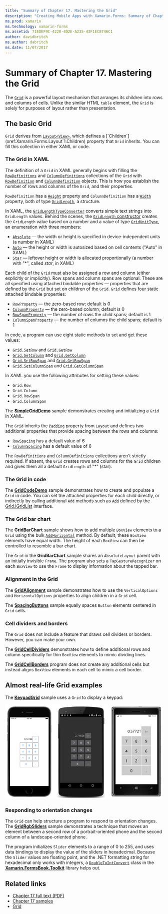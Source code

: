 ```yaml
---
title: "Summary of Chapter 17. Mastering the Grid"
description: "Creating Mobile Apps with Xamarin.Forms: Summary of Chapter 17. Mastering the Grid"
ms.prod: xamarin
ms.technology: xamarin-forms
ms.assetid: 71EDEF9C-4220-4D2E-A235-43F1EC8746C1
author: davidbritch
ms.author: dabritch
ms.date: 11/07/2017
---
```


# Summary of Chapter 17. Mastering the Grid

The [`Grid`](xref:Xamarin.Forms.Grid) is a powerful layout mechanism that arranges its children into rows and columns of cells. Unlike the similar HTML `table` element, the `Grid` is solely for purposes of layout rather than presentation.

## The basic Grid

`Grid` derives from [`Layout<View>`](xref:Xamarin.Forms.Layout`1), which defines a [`Children`](xref:Xamarin.Forms.Layout`1.Children) property that `Grid` inherits. You can fill this collection in either XAML or code.

### The Grid in XAML

The definition of a `Grid` in XAML generally begins with filling the [`RowDefinitions`](xref:Xamarin.Forms.Grid.RowDefinitions) and [`ColumnDefinitions`](xref:Xamarin.Forms.Grid.ColumnDefinitions) collections of the `Grid` with [`RowDefinition`](xref:Xamarin.Forms.RowDefinition) and [`ColumnDefinition`](xref:Xamarin.Forms.ColumnDefinition) objects. This is how you establish the number of rows and columns of the `Grid`, and their properties.

`RowDefinition` has a [`Height`](xref:Xamarin.Forms.RowDefinition.Height) property and `ColumnDefinition` has a [`Width`](xref:Xamarin.Forms.ColumnDefinition.Width) property, both of type [`GridLength`](xref:Xamarin.Forms.GridLength), a structure.

In XAML, the [`GridLengthTypeConverter`](xref:Xamarin.Forms.GridLengthTypeConverter) converts simple text strings into `GridLength` values. Behind the scenes, the [`GridLength` constructor](xref:Xamarin.Forms.GridLength.%23ctor(System.Double,Xamarin.Forms.GridUnitType)) creates the `GridLength` value based on a number and a value of type [`GridUnitType`](xref:Xamarin.Forms.GridUnitType), an enumeration with three members:

- [`Absolute`](xref:Xamarin.Forms.GridUnitType.Absolute) &mdash; the width or height is specified in device-independent units (a number in XAML)
- [`Auto`](xref:Xamarin.Forms.GridUnitType.Auto) &mdash; the height or width is autosized based on cell contents ("Auto" in XAML)
- [`Star`](xref:Xamarin.Forms.GridUnitType.Star) &mdash; leftover height or width is allocated proportionally (a number with "\*", called *star*, in XAML)

Each child of the `Grid` must also be assigned a row and column (either explicitly or implicitly). Row spans and column spans are optional. These are all specified using attached bindable properties &mdash; properties that are defined by the `Grid` but set on children of the `Grid`. `Grid` defines four static attached bindable properties:

- [`RowProperty`](xref:Xamarin.Forms.Grid.RowProperty) &mdash; the zero-based row; default is 0
- [`ColumnProperty`](xref:Xamarin.Forms.Grid.ColumnProperty) &mdash; the zero-based column; default is 0
- [`RowSpanProperty`](xref:Xamarin.Forms.Grid.RowSpanProperty) &mdash; the number of rows the child spans; default is 1
- [`ColumnSpanProperty`](xref:Xamarin.Forms.Grid.ColumnSpanProperty) &mdash; the number of columns the child spans; default is 1

In code, a program can use eight static methods to set and get these values:

- [`Grid.SetRow`](xref:Xamarin.Forms.Grid.SetRow(Xamarin.Forms.BindableObject,System.Int32)) and [`Grid.GetRow`](xref:Xamarin.Forms.Grid.GetRow(Xamarin.Forms.BindableObject))
- [`Grid.SetColumn`](xref:Xamarin.Forms.Grid.SetColumn(Xamarin.Forms.BindableObject,System.Int32)) and [`Grid.GetColumn`](xref:Xamarin.Forms.Grid.GetColumn(Xamarin.Forms.BindableObject))
- [`Grid.SetRowSpan`](xref:Xamarin.Forms.Grid.SetRowSpan(Xamarin.Forms.BindableObject,System.Int32)) and [`Grid.GetRowSpan`](xref:Xamarin.Forms.Grid.GetRowSpan(Xamarin.Forms.BindableObject))
- [`Grid.SetColumnSpan`](xref:Xamarin.Forms.Grid.SetColumnSpan(Xamarin.Forms.BindableObject,System.Int32)) and [`Grid.GetColumnSpan`](xref:Xamarin.Forms.Grid.GetColumnSpan(Xamarin.Forms.BindableObject))

In XAML you use the following attributes for setting these values:

- `Grid.Row`
- `Grid.Column`
- `Grid.RowSpan`
- `Grid.ColumnSpan`

The [**SimpleGridDemo**](https://github.com/xamarin/xamarin-forms-book-samples/tree/master/Chapter17/SimpleGridDemo) sample demonstrates creating and initializing a `Grid` in XAML.

The `Grid` inherits the [`Padding`](xref:Xamarin.Forms.Layout.Padding) property from `Layout` and defines two additional properties that provide spacing between the rows and columns:

- [`RowSpacing`](xref:Xamarin.Forms.Grid.RowSpacing) has a default value of 6
- [`ColumnSpacing`](xref:Xamarin.Forms.Grid.ColumnSpacing) has a default value of 6

The `RowDefinitions` and `ColumnDefinitions` collections aren't strictly required. If absent, the `Grid` creates rows and columns for the `Grid` children and gives them all a default `GridLength` of "\*" (star).

### The Grid in code

The [**GridCodeDemo**](https://github.com/xamarin/xamarin-forms-book-samples/tree/master/Chapter17/GridCodeDemo) sample demonstrates how to create and populate a `Grid` in code. You can set the attached properties for each child directly, or indirectly by calling additional `Add` methods such as [`Add`](https://developer.xamarin.com/api/member/Xamarin.Forms.Grid+IGridList%3CT%3E.Add/p/Xamarin.Forms.View/System.Int32/System.Int32/System.Int32/System.Int32/) defined by the [Grid.IGridList<T>](https://developer.xamarin.com/api/type/Xamarin.Forms.Grid+IGridList%3CT%3E/) interface.

### The Grid bar chart

The [**GridBarChart**](https://github.com/xamarin/xamarin-forms-book-samples/tree/master/Chapter17/GridBarChart) sample shows how to add multiple `BoxView` elements to a `Grid` using the bulk [`AddHorizontal`](https://developer.xamarin.com/api/member/Xamarin.Forms.Grid+IGridList%3CT%3E.AddHorizontal/p/System.Collections.Generic.IEnumerable%7BXamarin.Forms.View%7D/) method. By default, these `BoxView` elements have equal width. The height of each `BoxView` can then be controlled to resemble a bar chart.

The `Grid` in the **GridBarChart** sample shares an `AbsoluteLayout` parent with an initially invisible `Frame`. The program also sets a `TapGestureRecognizer` on each `BoxView` to use the `Frame` to display information about the tapped bar.

### Alignment in the Grid

The [**GridAlignment**](https://github.com/xamarin/xamarin-forms-book-samples/tree/master/Chapter17/GridAlignment) sample demonstrates how to use the `VerticalOptions` and `HorizontalOptions` properties to align children in a `Grid` cell.

The [**SpacingButtons**](https://github.com/xamarin/xamarin-forms-book-samples/tree/master/Chapter17/SpacingButtons) sample equally spaces `Button` elements centered in `Grid` cells.

### Cell dividers and borders

The `Grid` does not include a feature that draws cell dividers or borders. However, you can make your own.

The [**GridCellDividers**](https://github.com/xamarin/xamarin-forms-book-samples/tree/master/Chapter17/GridCellDividers) demonstrates how to define additional rows and column specifically for thin `BoxView` elements to mimic dividing lines.

The [**GridCellBorders**](https://github.com/xamarin/xamarin-forms-book-samples/tree/master/Chapter17/GridCellBorders) program does not create any additional cells but instead aligns `BoxView` elements in each cell to mimic a cell border.

## Almost real-life Grid examples

The [**KeypadGrid**](https://github.com/xamarin/xamarin-forms-book-samples/tree/master/Chapter17/KeypadGrid) sample uses a `Grid` to display a keypad:

[![Triple screenshot of Keypad Grid](images/ch17fg12-small.png "Keypad Grid")](images/ch17fg12-large.png#lightbox "Keypad Grid")

### Responding to orientation changes

The `Grid` can help structure a program to respond to orientation changes. The
[**GridRgbSliders**](https://github.com/xamarin/xamarin-forms-book-samples/tree/master/Chapter17/GridRgbSliders) sample demonstrates a technique that moves an element between a second row of a portrait-oriented phone and the second column of a landscape-oriented phone.

The program initializes `Slider` elements to a range of 0 to 255, and uses data bindings to display the value of the sliders in hexadecimal. Because the `Slider` values are floating point, and the .NET formatting string for hexadecimal only works with integers, a [`DoubleToIntConvert`](https://github.com/xamarin/xamarin-forms-book-samples/blob/master/Libraries/Xamarin.FormsBook.Toolkit/Xamarin.FormsBook.Toolkit/DoubleToIntConverter.cs) class in the [**Xamarin.FormsBook.Toolkit**](https://github.com/xamarin/xamarin-forms-book-samples/tree/master/Libraries/Xamarin.FormsBook.Toolkit) library helps out.



## Related links

- [Chapter 17 full text (PDF)](https://download.xamarin.com/developer/xamarin-forms-book/XamarinFormsBook-Ch17-Apr2016.pdf)
- [Chapter 17 samples](https://github.com/xamarin/xamarin-forms-book-samples/tree/master/Chapter17)
- [Grid](~/xamarin-forms/user-interface/layouts/grid.md)
